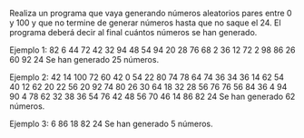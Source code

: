 Realiza un programa que vaya generando números aleatorios pares entre 0 y 100 y que no termine de
generar números hasta que no saque el 24. El programa deberá decir al final cuántos números se han
generado.

Ejemplo 1:
82 6 44 72 42 32 94 48 54 94 20 28 76 68 2 36 12 72 2 98 86 26 60 92 24
Se han generado 25 números.

Ejemplo 2:
42 14 100 72 60 42 0 54 22 80 74 78 64 74 36 34 36 14 62 54 40 12 62 20 22 56
20 92 74 80 26 30 64 18 32 28 56 76 76 56 84 36 4 94 90 4 78 62 32 38 36 54 76
42 48 56 70 46 14 86 82 24
Se han generado 62 números.

Ejemplo 3:
6 86 18 82 24
Se han generado 5 números.